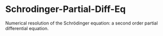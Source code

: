 # Schrodinger-Partial-Diff-Eq
Numerical resolution of the Schrödinger equation: a second order partial differential equation.
